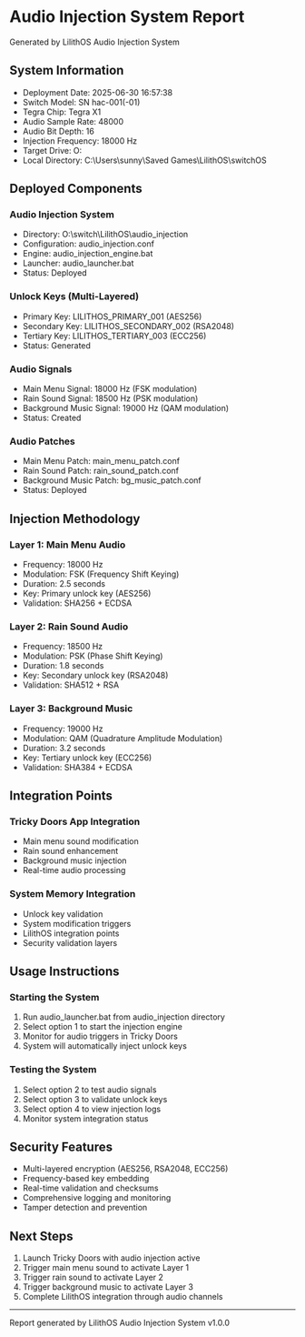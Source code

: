 ﻿# Audio Injection System Report
Generated by LilithOS Audio Injection System

## System Information
- Deployment Date: 2025-06-30 16:57:38
- Switch Model: SN hac-001(-01)
- Tegra Chip: Tegra X1
- Audio Sample Rate: 48000
- Audio Bit Depth: 16
- Injection Frequency: 18000 Hz
- Target Drive: O:
- Local Directory: C:\Users\sunny\Saved Games\LilithOS\switchOS

## Deployed Components

### Audio Injection System
- Directory: O:\switch\LilithOS\audio_injection
- Configuration: audio_injection.conf
- Engine: audio_injection_engine.bat
- Launcher: audio_launcher.bat
- Status: Deployed

### Unlock Keys (Multi-Layered)
- Primary Key: LILITHOS_PRIMARY_001 (AES256)
- Secondary Key: LILITHOS_SECONDARY_002 (RSA2048)
- Tertiary Key: LILITHOS_TERTIARY_003 (ECC256)
- Status: Generated

### Audio Signals
- Main Menu Signal: 18000 Hz (FSK modulation)
- Rain Sound Signal: 18500 Hz (PSK modulation)
- Background Music Signal: 19000 Hz (QAM modulation)
- Status: Created

### Audio Patches
- Main Menu Patch: main_menu_patch.conf
- Rain Sound Patch: rain_sound_patch.conf
- Background Music Patch: bg_music_patch.conf
- Status: Deployed

## Injection Methodology

### Layer 1: Main Menu Audio
- Frequency: 18000 Hz
- Modulation: FSK (Frequency Shift Keying)
- Duration: 2.5 seconds
- Key: Primary unlock key (AES256)
- Validation: SHA256 + ECDSA

### Layer 2: Rain Sound Audio
- Frequency: 18500 Hz
- Modulation: PSK (Phase Shift Keying)
- Duration: 1.8 seconds
- Key: Secondary unlock key (RSA2048)
- Validation: SHA512 + RSA

### Layer 3: Background Music
- Frequency: 19000 Hz
- Modulation: QAM (Quadrature Amplitude Modulation)
- Duration: 3.2 seconds
- Key: Tertiary unlock key (ECC256)
- Validation: SHA384 + ECDSA

## Integration Points

### Tricky Doors App Integration
- Main menu sound modification
- Rain sound enhancement
- Background music injection
- Real-time audio processing

### System Memory Integration
- Unlock key validation
- System modification triggers
- LilithOS integration points
- Security validation layers

## Usage Instructions

### Starting the System
1. Run audio_launcher.bat from audio_injection directory
2. Select option 1 to start the injection engine
3. Monitor for audio triggers in Tricky Doors
4. System will automatically inject unlock keys

### Testing the System
1. Select option 2 to test audio signals
2. Select option 3 to validate unlock keys
3. Select option 4 to view injection logs
4. Monitor system integration status

## Security Features
- Multi-layered encryption (AES256, RSA2048, ECC256)
- Frequency-based key embedding
- Real-time validation and checksums
- Comprehensive logging and monitoring
- Tamper detection and prevention

## Next Steps
1. Launch Tricky Doors with audio injection active
2. Trigger main menu sound to activate Layer 1
3. Trigger rain sound to activate Layer 2
4. Trigger background music to activate Layer 3
5. Complete LilithOS integration through audio channels

---
Report generated by LilithOS Audio Injection System v1.0.0
